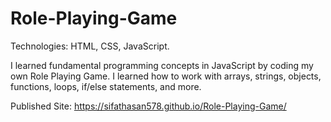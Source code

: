 # Role-Playing-Game

Technologies: HTML, CSS, JavaScript.

I learned fundamental programming concepts in JavaScript by coding my own Role Playing Game. I learned how to work with arrays, strings, objects, functions, loops, if/else statements, and more.

Published Site: https://sifathasan578.github.io/Role-Playing-Game/
